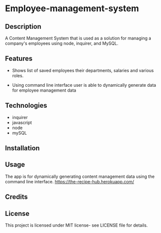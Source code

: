 # Employee-management-system

## Description

A Content Management System that is used as a solution for managing a company's employees using node, inquirer, and MySQL.

## Features

- Shows list of saved employees their departments, salaries and various roles.

- Using command line interface user is able to dynamically generate data for employee management data

## Technologies

- inquirer
- javascript
- node
- mySQL

## Installation

## Usage

The app is for dynamically generating content management data using the command line interface.
https://the-recipe-hub.herokuapp.com/

## Credits

## License

This project is licensed under MIT license- see LICENSE file for details.

